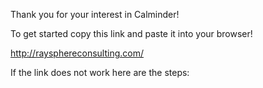 Thank you for your interest in Calminder!

To get started copy this link and paste it into your browser!

http://raysphereconsulting.com/

If the link does not work here are the steps: 
